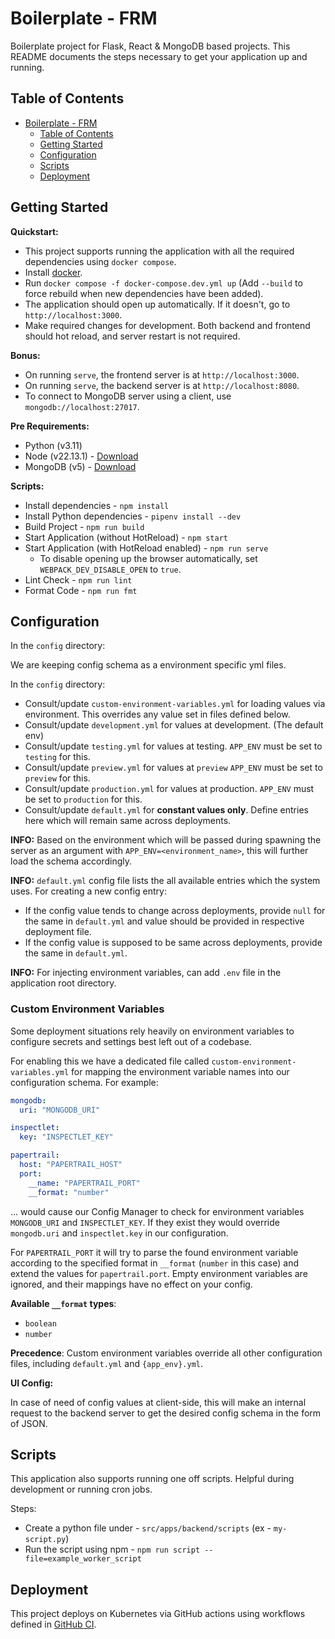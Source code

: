 # Boilerplate - FRM

Boilerplate project for Flask, React & MongoDB based projects. This README documents the steps necessary to get your
application up and running.

## Table of Contents

- [Boilerplate - FRM](#boilerplate---frm)
  - [Table of Contents](#table-of-contents)
  - [Getting Started](#getting-started)
  - [Configuration](#configuration)
  - [Scripts](#scripts)
  - [Deployment](#deployment)

## Getting Started

**Quickstart:**

- This project supports running the application with all the required dependencies using `docker compose`.
- Install [docker](https://docs.docker.com/engine/install/).
- Run `docker compose -f docker-compose.dev.yml up` (Add `--build` to force rebuild when new dependencies have been
  added).
- The application should open up automatically. If it doesn't, go to `http://localhost:3000`.
- Make required changes for development. Both backend and frontend should hot reload, and server restart is not
  required.

**Bonus:**

- On running `serve`, the frontend server is at `http://localhost:3000`.
- On running `serve`, the backend server is at `http://localhost:8080`.
- To connect to MongoDB server using a client, use `mongodb://localhost:27017`.

**Pre Requirements:**

- Python (v3.11)
- Node (v22.13.1) - [Download](https://nodejs.org/download/release/v22.13.1/)
- MongoDB (v5) - [Download](https://www.mongodb.com/docs/manual/installation/)

**Scripts:**

- Install dependencies - `npm install`
- Install Python dependencies - `pipenv install --dev`
- Build Project - `npm run build`
- Start Application (without HotReload) - `npm start`
- Start Application (with HotReload enabled) - `npm run serve`
  - To disable opening up the browser automatically, set `WEBPACK_DEV_DISABLE_OPEN` to `true`.
- Lint Check - `npm run lint`
- Format Code - `npm run fmt`

## Configuration

In the `config` directory:

We are keeping config schema as a environment specific yml files.

In the `config` directory:

- Consult/update `custom-environment-variables.yml` for loading values via environment. This overrides any value set in files defined below.
- Consult/update `development.yml` for values at development. (The default env)
- Consult/update `testing.yml` for values at testing. `APP_ENV` must be set to `testing` for this.
- Consult/update `preview.yml` for values at `preview` `APP_ENV` must be set to `preview` for this.
- Consult/update `production.yml` for values at production. `APP_ENV` must be set to `production` for this.
- Consult/update `default.yml` for **constant values only**. Define entries here which will remain same across deployments.

**INFO:** Based on the environment which will be passed during spawning the server as an argument
 with `APP_ENV=<environment_name>`, this will further load the schema accordingly.

**INFO:** `default.yml` config file lists the all available entries which the system uses. For creating a new config entry: 
- If the config value tends to change across deployments, provide `null` for the same in `default.yml` and value should be provided in respective deployment file.
- If the config value is supposed to be same across deployments, provide the same in `default.yml`.

**INFO:** For injecting environment variables, can add `.env` file in the application root directory.

### Custom Environment Variables

Some deployment situations rely heavily on environment variables to configure secrets and settings best left out of a codebase.

For enabling this we have a dedicated file called `custom-environment-variables.yml` for mapping the environment variable names into our configuration schema.
For example:

```yml  
mongodb:
  uri: "MONGODB_URI" 

inspectlet:  
  key: "INSPECTLET_KEY"  

papertrail:  
  host: "PAPERTRAIL_HOST"  
  port:  
    __name: "PAPERTRAIL_PORT"  
    __format: "number"  
```  
... would cause our Config Manager to check for environment variables `MONGODB_URI` and `INSPECTLET_KEY`. If they exist they would override `mongodb.uri` and `inspectlet.key` in our configuration.

For `PAPERTRAIL_PORT` it will try to parse the found environment variable according to the specified format in `__format` (`number` in this case) and extend the values for `papertrail.port`. Empty environment variables are ignored, and their mappings have no effect on your config.

**Available `__format` types**:  
- `boolean`  
- `number`  

**Precedence**: Custom environment variables override all other configuration files, including `default.yml` and `{app_env}.yml`.  


**UI Config:**

In case of need of config values at client-side, this will make an internal request to the backend server to get the
desired config schema in the form of JSON.

## Scripts

This application also supports running one off scripts. Helpful during development or running cron jobs.

Steps:

- Create a python file under - `src/apps/backend/scripts` (ex - `my-script.py`)
- Run the script using npm - `npm run script --file=example_worker_script`

## Deployment

This project deploys on Kubernetes via GitHub actions using workflows defined
in [GitHub CI](https://github.com/jalantechnologies/github-ci).
